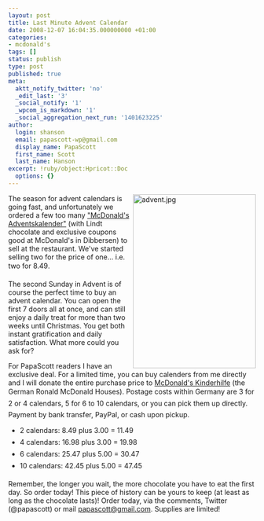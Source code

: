 ```yaml
---
layout: post
title: Last Minute Advent Calendar
date: 2008-12-07 16:04:35.000000000 +01:00
categories:
- mcdonald's
tags: []
status: publish
type: post
published: true
meta:
  aktt_notify_twitter: 'no'
  _edit_last: '3'
  _social_notify: '1'
  _wpcom_is_markdown: '1'
  _social_aggregation_next_run: '1401623225'
author:
  login: shanson
  email: papascott-wp@gmail.com
  display_name: PapaScott
  first_name: Scott
  last_name: Hanson
excerpt: !ruby/object:Hpricot::Doc
  options: {}
---
```

<p><a href="http://www.mcdonalds-nordheide.de/2008/10/der-mcdonalds-adventskalender-ist-da/"><img src="https://www.papascott.de/wordpress/wp-content/uploads/2008/12/advent1.jpg" border="0" alt="advent.jpg" width="250" height="354" align="right" /></a>The season for advent calendars is going fast, and unfortunately we ordered a few too many <a href="http://www.mcdonalds-nordheide.de/2008/10/der-mcdonalds-adventskalender-ist-da/">"McDonald's Adventskalender"</a> (with Lindt chocolate and exclusive coupons good at McDonald's in Dibbersen) to sell at the restaurant. We've started selling two for the price of one... i.e. two for 8.49.</p>
<p>The second Sunday in Advent is of course the perfect time to buy an advent calendar. You can open the first 7 doors all at once, and can still enjoy a daily treat for more than two weeks until Christmas. You get both instant gratification and daily satisfaction. What more could you ask for?</p>
<p>For PapaScott readers I have an exclusive deal. For a limited time, you can buy calenders from me directly and I will donate the entire purchase price to <a href="http://www.mcdonalds-kinderhilfe.org/">McDonald's Kinderhilfe</a> (the German Ronald McDonald Houses). Postage costs within Germany are 3 for 2 or 4 calendars, 5 for 6 to 10 calendars, or you can pick them up directly. Payment by bank transfer, PayPal, or cash upon pickup.</p>
<ul>
<li>2 calendars: 8.49 plus 3.00 = 11.49</li>
<li>4 calendars: 16.98 plus 3.00 = 19.98</li>
<li>6 calendars: 25.47 plus 5.00 = 30.47</li>
<li>10 calendars: 42.45 plus 5.00 = 47.45</li>
</ul>
<p>Remember, the longer you wait, the more chocolate you have to eat the first day. So order today! This piece of history can be yours to keep (at least as long as the chocolate lasts)! Order today, via the comments, Twitter (@papascott) or mail <a href="mailto:papascott@gmail.com">papascott@gmail.com</a>. Supplies are limited!</p>
